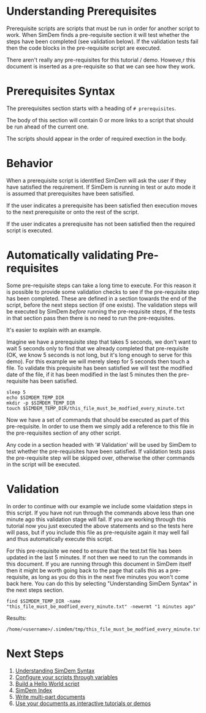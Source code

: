 # Understanding Prerequisites

Prerequisite scripts are scripts that must be run in order for another
script to work. When SimDem finds a pre-requisite section it will test
whether the steps have been completed (see validation below). If the
validation tests fail then the code blocks in the pre-requisite script
are executed.

There aren't really any pre-requisites for this tutorial /
demo. Howeve,r this document is inserted as a pre-requisite so that we
can see how they work.

# Prerequisites Syntax

The prerequisites section starts with a heading of `# prerequisites`.

The body of this section will contain 0 or more links to a script that
should be run ahead of the current one.

The scripts should appear in the order of required exection in the body.

# Behavior

When a prerequisite script is identified SimDem will ask the user if
they have satisfied the requirement. If SimDem is running in test or
auto mode it is assumed that prerequisites have been satisified.

If the user indicates a prerequisite has been satisfied then execution
moves to the next prerequisite or onto the rest of the script.

If the user indicates a prereqiusite has not been satisfied then the
required script is executed.

# Automatically validating Pre-requisites

Some pre-requisite steps can take a long time to execute. For this
reason it is possible to provide some validation checks to see if the
pre-requisite step has been completed. These are defined in a section
towards the end of the script, before the next steps section (if one
exists). The validation steps will be executed by SimDem *before*
running the pre-requisite steps, if the tests in that section pass
then there is no need to run the pre-requisites.

It's easier to explain with an example.

Imagine we have a prerequisite step that takes 5 seconds, we don't
want to wait 5 seconds only to find that we already completed that
pre-requisite (OK, we know 5 seconds is not long, but it's long enough
to serve for this demo). For this example we will merely sleep for 5
seconds then touch a file. To validate this prequisite has been
satisfied we will test the modified date of the file, if it has been
modified in the last 5 minutes then the pre-requisite has been
satisfied.

```
sleep 5
echo $SIMDEM_TEMP_DIR
mkdir -p $SIMDEM_TEMP_DIR
touch $SIMDEM_TEMP_DIR/this_file_must_be_modfied_every_minute.txt
```

Now we have a set of commands that should be executed as part of this
pre-requisite. In order to use them we simply add a reference to this
file in the pre-requisites section of any other script. 

Any code in a section headed with '# Validation' will be used by
SimDem to test whether the pre-requisites have been satisfied. If
validation tests pass the pre-requisite step will be skipped over,
otherwise the other commands in the script will be executed.

# Validation

In order to continue with our example we include some vlaidation steps
in this script. If you have not run through the commands above less
than one minute ago this validation stage will fail. If you are
working through this tutorial now you just executed the above
statements and so the tests here will pass, but if you include this
file as pre-requisite again it may well fail and thus automatically
execute this script.

For this pre-requisite we need to ensure that the test.txt file has
been updated in the last 5 minutes. If not then we need to run the
commands in this document. If you are running through this document in
SimDem itself then it might be worth going back to the page that calls
this as a pre-requisite, as long as you do this in the next five
minutes you won't come back here. You can do this by selecting
"Understanding SimDem Syntax" in the next steps section.

``` 
find $SIMDEM_TEMP_DIR -name "this_file_must_be_modfied_every_minute.txt" -newermt "1 minutes ago"
```

Results:

```
/home/<username>/.simdem/tmp/this_file_must_be_modfied_every_minute.txt
```

# Next Steps

  1. [Understanding SimDem Syntax](../syntax/script.md)
  2. [Configure your scripts through variables](../variables/script.md)
  3. [Build a Hello World script](../tutorial/script.md)
  4. [SimDem Index](../script.md)
  5. [Write multi-part documents](../multipart/script.md)
  6. [Use your documents as interactive tutorials or demos](../running/script.md)


